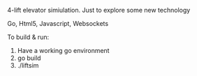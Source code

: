 4-lift elevator simiulation.  Just to explore some new technology  

Go, Html5, Javascript, Websockets


To build & run:

1. Have a working go environment
2. go build
3. ./liftsim

